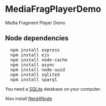 MediaFragPlayerDemo
===================

Media Fragment Player Demo

<h2>Node dependencies</h2>

<pre>
  npm install express
  npm install ejs
  npm install node-cache
  npm install async
  npm install node-uuid
  npm install sqlite3
  npm install sparql
</pre>

<p>You need a <a href="http://www.sqlite.org/">SQLite</a> database on your computer.</p>
<p>Also install <a href="https://github.com/giusepperizzo/nerd4node">Nerd4Node</a></p>
